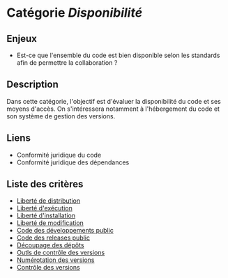 # Catégorie *Disponibilité*

## Enjeux

- Est-ce que l'ensemble du code est bien disponible selon les standards afin de permettre la collaboration ?

## Description

Dans cette catégorie, l'objectif est d'évaluer la disponibilité du code et ses moyens d'accès.
On s'intéressera notamment à l'hébergement du code et son système de gestion des versions.

## Liens 

- Conformité juridique du code 
- Conformité juridique des dépendances

## Liste des critères 

- [Liberté de distribution](./free-distribution.md)
- [Liberté d'exécution](./free-execution.md)
- [Liberté d'installation](./free-installation.md)
- [Liberté de modification](./free-modification.md)
- [Code des développements public](./public-development-code.md)
- [Code des releases public](./public-releases-code.md)
- [Découpage des dépôts](./repository-organisation.md)
- [Outls de contrôle des versions](./version-control-tool.md)
- [Numérotation des versions](./version-numerotation.md)
- [Contrôle des versions](./versions-control.md)
